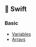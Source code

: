 ## :orange_book: Swift
### Basic
<ul>
  <li><a href="https://github.com/omercankoc/swift-programming/blob/master/Swift/Variables.swift">Variables</a></li>
  <li><a href="https://github.com/omercankoc/swift-programming/blob/master/Swift/Arrays.swift">Arrays</a></li>
</ul>
